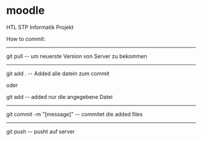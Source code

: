 # moodle
HTL STP Informatik Projekt

How to commit:

-------------------

git pull			-- um neuerste Version von Server zu bekommen

-------------------

git add .  			-- Added alle datein zum commit

oder

git add <Dateiname> 		-- added nur die angegebene Datei

-------------------

git commit -m "[message]" 	-- commitet die added files

-------------------

git push			-- pusht auf server